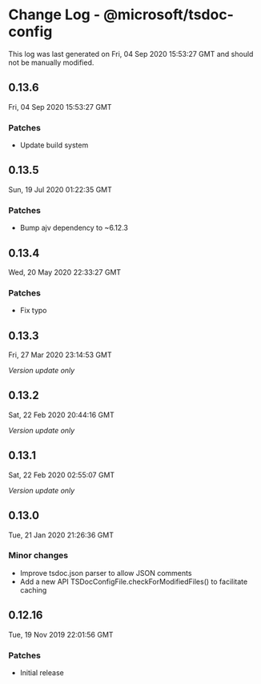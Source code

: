 # Change Log - @microsoft/tsdoc-config

This log was last generated on Fri, 04 Sep 2020 15:53:27 GMT and should not be manually modified.

## 0.13.6
Fri, 04 Sep 2020 15:53:27 GMT

### Patches

- Update build system

## 0.13.5
Sun, 19 Jul 2020 01:22:35 GMT

### Patches

- Bump ajv dependency to ~6.12.3

## 0.13.4
Wed, 20 May 2020 22:33:27 GMT

### Patches

- Fix typo

## 0.13.3
Fri, 27 Mar 2020 23:14:53 GMT

*Version update only*

## 0.13.2
Sat, 22 Feb 2020 20:44:16 GMT

*Version update only*

## 0.13.1
Sat, 22 Feb 2020 02:55:07 GMT

*Version update only*

## 0.13.0
Tue, 21 Jan 2020 21:26:36 GMT

### Minor changes

- Improve tsdoc.json parser to allow JSON comments
- Add a new API TSDocConfigFile.checkForModifiedFiles() to facilitate caching

## 0.12.16
Tue, 19 Nov 2019 22:01:56 GMT

### Patches

- Initial release


